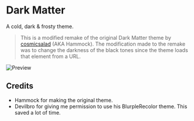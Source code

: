 # Dark Matter
A cold, dark & frosty theme.
> This is a modified remake of the original Dark Matter theme by [cosmicsalad](http://github.com/cosmicsalad/) (AKA Hammock).
> The modification made to the remake was to change the darkness of the black tones since the theme loads that element from a URL.

![Preview](https://i.imgur.com/xSG96qa.png)

## Credits
* Hammock for making the original theme.
* Devilbro for giving me permission to use his BlurpleRecolor theme. This saved a lot of time.
